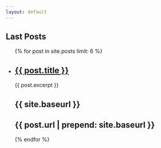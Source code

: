 ```yaml
---
layout: default
---
```


## Last Posts

<ul>
  {% for post in site.posts limit: 6 %}
    <li>
      <h2><a href="{{ post.url | prepend: site.baseurl }}">{{ post.title }}</a></h2>
      {{ post.excerpt }}
    </li>
  <h2>{{ site.baseurl }}</h2>
  <h2>{{ post.url | prepend: site.baseurl }}</h2>
  {% endfor %}
</ul>
